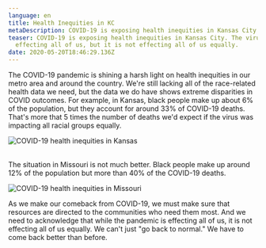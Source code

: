 ```yaml
---
language: en
title: Health Inequities in KC
metaDescription: COVID-19 is exposing health inequities in Kansas City
teaser: COVID-19 is exposing health inequities in Kansas City. The virus is
  effecting all of us, but it is not effecting all of us equally.
date: 2020-05-20T18:46:29.136Z
---
```

The COVID-19 pandemic is shining a harsh light on health inequities in our metro area and around the country. We're still lacking all of the race-related health data we need, but the data we do have shows extreme disparities in COVID outcomes. For example, in Kansas, black people make up about 6% of the population, but they account for around 33% of COVID-19 deaths. That's more that 5 times the number of deaths we'd expect if the virus was impacting all racial groups equally.

![COVID-19 health inequities in Kansas ](/uploads/34eaabf8-1801-432d-95f8-c0576b127b76.png "KS COVID-19 inequities")

\
The situation in Missouri is not much better. Black people make up around 12% of the population but more than 40% of the COVID-19 deaths. 

![COVID-19 health inequities in Missouri](/uploads/541483ba-73ec-401e-9919-22a5ab1bd11a.png "MO COVID-19 Inequities")



As we make our comeback from COVID-19, we must make sure that resources are directed to the communities who need them most. And we need to acknowledge that while the pandemic is effecting all of us, it is not effecting all of us equally. We can't just "go back to normal." We have to come back better than before.